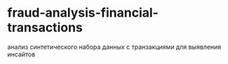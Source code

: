 # fraud-analysis-financial-transactions
анализ синтетического набора данных с транзакциями для выявления инсайтов
